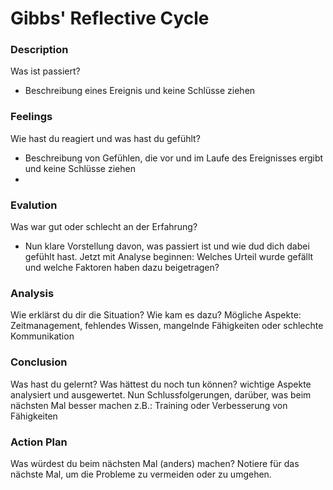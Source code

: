 # Gibbs' Reflective Cycle

### Description
Was ist passiert?
- Beschreibung eines Ereignis und keine Schlüsse ziehen

### Feelings
Wie hast du reagiert und was hast du gefühlt?
- Beschreibung von Gefühlen, die vor und im Laufe des Ereignisses ergibt und keine Schlüsse ziehen
- 
### Evalution
Was war gut oder schlecht an der Erfahrung?
- Nun klare Vorstellung davon, was passiert ist und wie dud dich dabei gefühlt hast. Jetzt mit Analyse beginnen: Welches Urteil wurde gefällt und welche Faktoren haben dazu beigetragen?

### Analysis
Wie erklärst du dir die Situation? Wie kam es dazu?
Mögliche Aspekte: Zeitmanagement, fehlendes Wissen, mangelnde Fähigkeiten oder schlechte Kommunikation

### Conclusion
Was hast du gelernt? Was hättest du noch tun können?
wichtige Aspekte analysiert und ausgewertet. Nun Schlussfolgerungen, darüber, was beim nächsten Mal besser machen
z.B.: Training oder Verbesserung von Fähigkeiten

### Action Plan
Was würdest du beim nächsten Mal (anders) machen?
Notiere für das nächste Mal, um die Probleme zu vermeiden oder zu umgehen.
